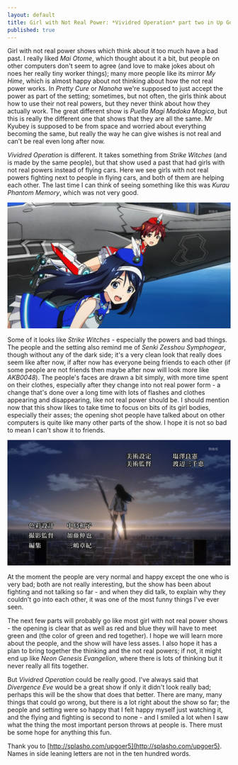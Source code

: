 ```yaml
---
layout: default
title: Girl with Not Real Power: *Vividred Operation* part two in Up Goer Five Writing
published: true
---
```


Girl with not real power shows which think about it too much have a bad past. I really liked *Mai Otome*, which thought about it a bit, but people on other computers don't seem to agree (and love to make jokes about oh noes her really tiny worker things); many more people like its mirror *My Hime*, which is almost happy about not thinking about how the not real power works. In *Pretty Cure* or *Nanoha* we're supposed to just accept the power as part of the setting; sometimes, but not often, the girls think about how to use their not real powers, but they never think about how they actually work. The great different show is *Puella Magi Madoka Magica*, but this is really the different one that shows that they are all the same. Mr Kyubey is supposed to be from space and worried about everything becoming the same, but really the way he can give wishes is not real and can't be real even long after now.

*Vividred Operation* is different. It takes something from *Strike Witches* (and is made by the same people), but that show used a past that had girls with not real powers instead of flying cars. Here we see girls with not real powers fighting next to people in flying cars, and both of them are helping each other. The last time I can think of seeing something like this was *Kurau Phantom Memory*, which was not very good.

![](/vo21.jpg)

Some of it looks like *Strike Witches* - especially the powers and bad things. The people and the setting also remind me of *Senki Zesshou Symphogear*, though without any of the dark side; it's a very clean look that really does seem like after now, if after now has everyone being friends to each other (if some people are not friends then maybe after now will look more like *AKB0048*). The people's faces are drawn a bit simply, with more time spent on their clothes, especially after they change into not real power form - a change that's done over a long time with lots of flashes and clothes appearing and disappearing, like  not real power should be. I should mention now that this show likes to take time to focus on bits of its girl bodies, especially their asses; the opening shot people have talked about on other computers is quite like many other parts of the show. I hope it is not so bad to mean I can't show it to friends.

![](/vo22.jpg)

At the moment the people are very normal and happy except the one who is very bad; both are not really interesting, but the show has been about fighting and not talking so far - and when they did talk, to explain why they couldn't go into each other, it was one of the most funny things I've ever seen.

The next few parts will probably go like most girl with not real power shows - the opening is clear that as well as red and blue they will have to meet green and (the color of green and red together). I hope we will learn more about the people, and the show will have less asses. I also hope it has a plan to bring together the thinking and the not real powers; if not, it might end up like *Neon Genesis Evangelion*, where there is lots of thinking but it never really all fits together.

But *Vividred Operation* could be really good. I've always said that *Divergence Eve* would be a great show if only it didn't look really bad; perhaps this will be the show that does that better. There are many, many things that could go wrong, but there is a lot right about the show so far; the people and setting were so happy that I felt happy myself just watching it, and the flying and fighting is second to none - and I smiled a lot when I saw what the thing the most important person throws at people is. There must be some hope for anything this fun.

Thank you to [http://splasho.com/upgoer5](http://splasho.com/upgoer5). Names in side leaning letters are not in the ten hundred words.